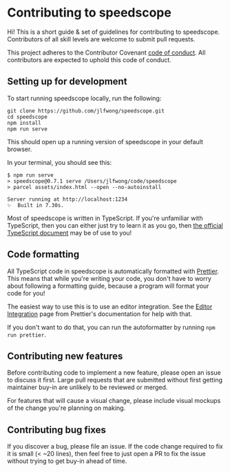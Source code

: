 # Contributing to speedscope

Hi! This is a short guide & set of guidelines for contributing to speedscope.
Contributors of all skill levels are welcome to submit pull requests.

This project adheres to the Contributor Covenant [code of conduct](./CODE_OF_CONDUCT.md).
All contributors are expected to uphold this code of conduct.

## Setting up for development

To start running speedscope locally, run the following:

    git clone https://github.com/jlfwong/speedscope.git
    cd speedscope
    npm install
    npm run serve

This should open up a running version of speedscope in your default browser.

In your terminal, you should see this:

    $ npm run serve
    > speedscope@0.7.1 serve /Users/jlfwong/code/speedscope
    > parcel assets/index.html --open --no-autoinstall

    Server running at http://localhost:1234
    ✨  Built in 7.30s.

Most of speedscope is written in TypeScript. If you're unfamiliar with TypeScript,
then you can either just try to learn it as you go, then [the official TypeScript
document](https://www.typescriptlang.org/docs/home.html) may be of use to you!

## Code formatting

All TypeScript code in speedscope is automatically formatted with
[Prettier](https://prettier.io/). This means that while you're writing your code,
you don't have to worry about following a formatting guide, because a program will
format your code for you!

The easiest way to use this is to use an editor integration. See the [Editor
Integration](https://prettier.io/docs/en/editors.html) page from Prettier's
documentation for help with that.

If you don't want to do that, you can run the autoformatter by running `npm run prettier`.

## Contributing new features

Before contributing code to implement a new feature, please open an issue to
discuss it first. Large pull requests that are submitted without first getting
maintainer buy-in are unlikely to be reviewed or merged.

For features that will cause a visual change, please include visual mockups of
the change you're planning on making.

## Contributing bug fixes

If you discover a bug, please file an issue. If the code change required to
fix it is small (< ~20 lines), then feel free to just open a PR to fix the
issue without trying to get buy-in ahead of time.
